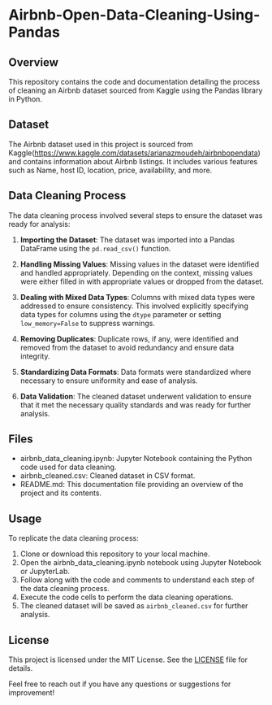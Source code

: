 # Airbnb-Open-Data-Cleaning-Using-Pandas

## Overview
This repository contains the code and documentation detailing the process of cleaning an Airbnb dataset sourced from Kaggle using the Pandas library in Python.

## Dataset
The Airbnb dataset used in this project is sourced from Kaggle(https://www.kaggle.com/datasets/arianazmoudeh/airbnbopendata) and contains information about Airbnb listings. It includes various features such as Name, host ID, location, price, availability, and more.

## Data Cleaning Process
The data cleaning process involved several steps to ensure the dataset was ready for analysis:

1. **Importing the Dataset**: The dataset was imported into a Pandas DataFrame using the `pd.read_csv()` function.

2. **Handling Missing Values**: Missing values in the dataset were identified and handled appropriately. Depending on the context, missing values were either filled in with appropriate values or dropped from the dataset.

3. **Dealing with Mixed Data Types**: Columns with mixed data types were addressed to ensure consistency. This involved explicitly specifying data types for columns using the `dtype` parameter or setting `low_memory=False` to suppress warnings.

4. **Removing Duplicates**: Duplicate rows, if any, were identified and removed from the dataset to avoid redundancy and ensure data integrity.

5. **Standardizing Data Formats**: Data formats were standardized where necessary to ensure uniformity and ease of analysis.

6. **Data Validation**: The cleaned dataset underwent validation to ensure that it met the necessary quality standards and was ready for further analysis.

## Files
- airbnb_data_cleaning.ipynb: Jupyter Notebook containing the Python code used for data cleaning.
- airbnb_cleaned.csv: Cleaned dataset in CSV format.
- README.md: This documentation file providing an overview of the project and its contents.

## Usage
To replicate the data cleaning process:
1. Clone or download this repository to your local machine.
2. Open the airbnb_data_cleaning.ipynb notebook using Jupyter Notebook or JupyterLab.
3. Follow along with the code and comments to understand each step of the data cleaning process.
4. Execute the code cells to perform the data cleaning operations.
5. The cleaned dataset will be saved as `airbnb_cleaned.csv` for further analysis.

## License
This project is licensed under the MIT License. See the [LICENSE](LICENSE) file for details.

Feel free to reach out if you have any questions or suggestions for improvement! 
